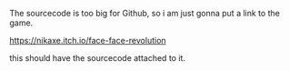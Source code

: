 The sourcecode is too big for Github, so i am just gonna put a link to the game.

https://nikaxe.itch.io/face-face-revolution

this should have the sourcecode attached to it.
